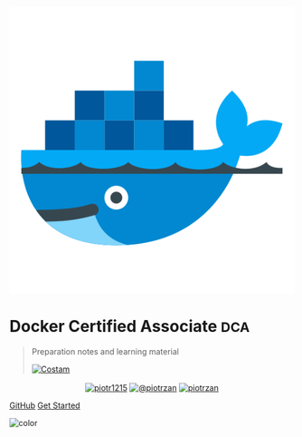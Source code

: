 ![logo](_media/logo.png)

# Docker Certified Associate <small>DCA</small>

> Preparation notes and learning material
>
> [![Costam](https://img.shields.io/github/stars/piotr1215/dca-prep-kit?style=social)](https://img.shields.io/github/stars/piotr1215/dca-prep-kit?style=social)

<p align="center">
<a href="https://twitter.com/piotr1215" target="blank"><img align="center" src="https://cdn.jsdelivr.net/npm/simple-icons@3.0.1/icons/twitter.svg" alt="piotr1215" height="30" width="40" /></a>
<a href="https://medium.com/@piotrzan" target="blank"><img align="center" src="https://cdn.jsdelivr.net/npm/simple-icons@3.0.1/icons/medium.svg" alt="@piotrzan" height="30" width="40" /></a>
<a href="https://hub.docker.com/u/piotrzan" target="blank"><img align="center" src="https://cdn.jsdelivr.net/npm/simple-icons@3.0.1/icons/docker.svg" alt="piotrzan" height="30" width="40" /></a>
</p>

[GitHub](https://github.com/Piotr1215/dca-prep-kit)
[Get Started](#introduction)

<!-- background color -->

![color](#f0f0f0)